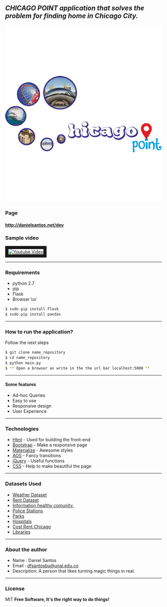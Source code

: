 ***CHICAGO POINT application that solves the problem for finding home in Chicago City.***
---

<img src="static/preview/preview.gif" align="center">

### Page
#### http://danielsantos.net/dev

### Sample video
<a href="http://www.youtube.com/watch?feature=player_embedded&v=https://www.youtube.com/watch?v=q1zJT8Zg_mk" target="_blank"><img src="http://img.youtube.com/vi/YOUTUBE_VIDEO_ID_HERE/0.jpg" alt="Youtube Video" width="240" height="180" border="10" /></a>

---
### Requirements
* python 2.7
* pip
* Flask
* Browser \o/

```sh
$ sudo pip install Flask
$ sudo pip install pandas
```

---
### How to run the application?
Follow the next steps

```sh
$ git clone name_repository
$ cd name_repository
$ python main.py
$ ** Open a browser an write in the the url bar localhost:5000 **
```
---

#### Some features

  - Ad-hoc Queries
  - Easy to use
  - Responsive design
  - User Experience

---

### Technologies

* [Html] - Used for building the front-end
* [Bootstrap] - Make a responsive page
* [Materialize] - Awesome styles
* [AOS] - Fancy transitions
* [jQuery] - Useful functions
* [CSS] - Help to make beautiful the page

---

### Datasets Used

* [Weather Dataset]( https://www.ncdc.noaa.gov/cdo-web/api/v2/datasets)
* [Rent Dataset](https://data.cityofchicago.org/resource/uahe-iimk.json)
* [Information healthy comunity.](https://data.cityofchicago.org/resource/iqnk-2tcu.json)
* [Police Stations](https://data.cityofchicago.org/resource/gkur-vufi.json)
* [Parks](https://data.cityofchicago.org/resource/4xwe-2j3y.json)
* [Hospitals](https://data.cityofchicago.org/resource/cjg8-dbka.json)
* [Cost Rent Chicago](https://www.zumper.com/blog/2015/03/chicago-rent-prices-by-neighborhood-february-2015/)
* [Libraries](https://data.cityofchicago.org/resource/x8fc-8rcq.json)

---

### About the author

* Name : Daniel Santos
* Email : dfsantosbu@unal.edu.co
* Description: A person that likes turning magic things in real.

---

### License

MIT
**Free Software, It's the right way  to do things!**


[comment]: <> (References)
[Bootstrap]: <http://getbootstrap.com/>
[HTML]: <http://html.com/>
[JQuery]: <http://jquery.com/>
[CSS]: <http://html.com/>
[AOS]: <https://michalsnik.github.io/aos/>
[Materialize]: <http://materializecss.com/>
